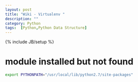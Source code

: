 ```yaml
---
layout: post
title: "Wiki - Virtualenv "
description: ""
category: Python
tags:  [Python,Python Data Structure]
---
```

{% include JB/setup %}

# module installed but not found

```bash
export PYTHONPATH="/usr/local/lib/python2.7/site-packages"
```